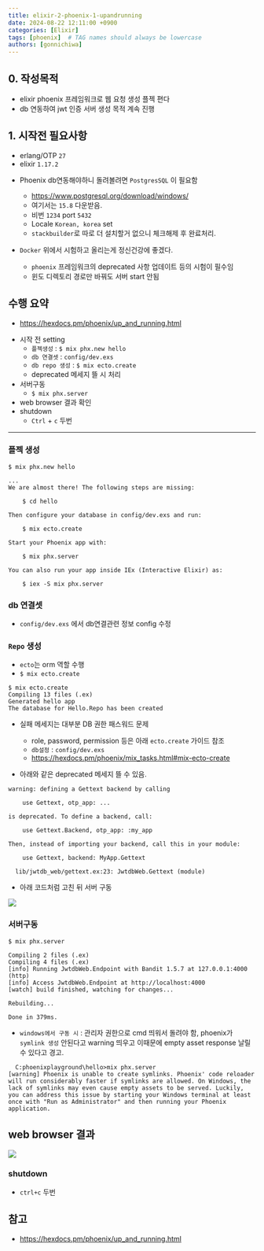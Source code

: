 ```yaml
---
title: elixir-2-phoenix-1-upandrunning
date: 2024-08-22 12:11:00 +0900
categories: [Elixir]
tags: [phoenix]  # TAG names should always be lowercase
authors: [gonnichiwa]
---
```


## 0. 작성목적

 - elixir phoenix 프레임워크로 웹 요청 생성 플젝 편다
 - db 연동하여 jwt 인증 서버 생성 목적 계속 진행

## 1. 시작전 필요사항

- erlang/OTP `27`
- elixir `1.17.2`

+ Phoenix db연동해야하니 돌려볼려면 `PostgresSQL` 이 필요함
  - https://www.postgresql.org/download/windows/
  - 여기서는 `15.8` 다운받음.
  - 비번 `1234` port `5432`
  - Locale `Korean, korea` set
  - `stackbuilder`로 따로 더 설치할거 없으니 체크해제 후 완료처리.

+ `Docker` 위에서 시험하고 올리는게 정신건강에 좋겠다.
  - `phoenix` 프레임워크의 deprecated 사항 업데이트 등의 시험이 필수임
  - 윈도 디렉토리 경로만 바꿔도 서버 start 안됨


## 수행 요약

- https://hexdocs.pm/phoenix/up_and_running.html
+ 시작 전 setting
  - `플젝생성` : `$ mix phx.new hello`
  - `db 연결셋` : `config/dev.exs`
  - `db repo 생성` : `$ mix ecto.create`
  - deprecated 메세지 뜰 시 처리
+ 서버구동
  -  `$ mix phx.server`
+ web browser 결과 확인
+ shutdown
  - `Ctrl` + `c` 두번

---

### 플젝 생성
```
$ mix phx.new hello

...
We are almost there! The following steps are missing:

    $ cd hello

Then configure your database in config/dev.exs and run:

    $ mix ecto.create

Start your Phoenix app with:

    $ mix phx.server

You can also run your app inside IEx (Interactive Elixir) as:

    $ iex -S mix phx.server
```

### db 연결셋

- `config/dev.exs` 에서 db연결관련 정보 config 수정


### `Repo` 생성 

- `ecto`는 orm 역할 수행
- `$ mix ecto.create`

```
$ mix ecto.create
Compiling 13 files (.ex)
Generated hello app
The database for Hello.Repo has been created
```

+ 실패 메세지는 대부분 DB 권한 패스워드 문제
  - role, password, permission 등은 아래 `ecto.create` 가이드 참조
  - `db설정` : `config/dev.exs`
  - https://hexdocs.pm/phoenix/mix_tasks.html#mix-ecto-create



+ 아래와 같은 deprecated 메세지 뜰 수 있음.
```
warning: defining a Gettext backend by calling

    use Gettext, otp_app: ...

is deprecated. To define a backend, call:

    use Gettext.Backend, otp_app: :my_app

Then, instead of importing your backend, call this in your module:

    use Gettext, backend: MyApp.Gettext

  lib/jwtdb_web/gettext.ex:23: JwtdbWeb.Gettext (module)
```

- 아래 코드처럼 고친 뒤 서버 구동  

![](https://blog.kakaocdn.net/dn/bpwHSi/btsJbglxNhu/YrIX1rcLU6UKuNEPzRJLcK/img.png)



### 서버구동

```
$ mix phx.server

Compiling 2 files (.ex)
Compiling 4 files (.ex)
[info] Running JwtdbWeb.Endpoint with Bandit 1.5.7 at 127.0.0.1:4000 (http)
[info] Access JwtdbWeb.Endpoint at http://localhost:4000
[watch] build finished, watching for changes...

Rebuilding...

Done in 379ms.
```

+ `windows에서 구동 시` : 관리자 권한으로 cmd 띄워서 돌려야 함, phoenix가 `symlink 생성` 안된다고 warning 띄우고 이때문에 empty asset response 날릴 수 있다고 경고.
```
  C:phoenixplayground\hello>mix phx.server
[warning] Phoenix is unable to create symlinks. Phoenix' code reloader will run considerably faster if symlinks are allowed. On Windows, the lack of symlinks may even cause empty assets to be served. Luckily, you can address this issue by starting your Windows terminal at least once with "Run as Administrator" and then running your Phoenix application.
  ```

## web browser 결과

![](https://blog.kakaocdn.net/dn/bzLI1M/btsJcPti8Pq/4mTcsg92vkRkki0aGUMLK1/img.png)

  
### shutdown

- `ctrl+c` 두번

## 참고

- https://hexdocs.pm/phoenix/up_and_running.html